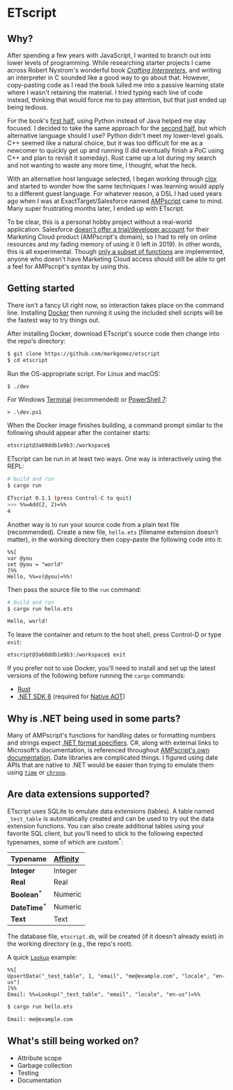 # ETscript

## Why?

After spending a few years with JavaScript, I wanted to branch out into lower levels of 
programming. While researching starter projects I came across Robert Nystrom's wonderful 
book [*Crafting Interpreters*](https://craftinginterpreters.com/), and writing an 
interpreter in C sounded like a good way to go about that. However, copy-pasting code as 
I read the book lulled me into a passive learning state where I wasn't retaining the 
material. I tried typing each line of code instead, thinking that would force me to pay 
attention, but that just ended up being tedious.

For the book's [first half](https://craftinginterpreters.com/a-tree-walk-interpreter.html), 
using Python instead of Java helped me stay focused. I decided to take the same approach 
for the [second half](https://craftinginterpreters.com/a-bytecode-virtual-machine.html), 
but which alternative language should I use? Python didn't meet my lower-level goals. 
C++ seemed like a natural choice, but it was too difficult for me as a newcomer to quickly 
get up and running (I did eventually finish a PoC using C++ and plan to revisit it someday). 
Rust came up a lot during my search and not wanting to waste any more time, I thought, 
what the heck.

With an alternative host language selected, I began working through 
[clox](https://github.com/munificent/craftinginterpreters/tree/master/c) and started to 
wonder how the same techniques I was learning would apply to a different guest language. 
For whatever reason, a DSL I had used years ago when I was at ExactTarget/Salesforce named 
[AMPscript](https://developer.salesforce.com/docs/marketing/marketing-cloud/guide/ampscript.html) 
came to mind. Many super frustrating months later, I ended up with ETscript.

To be clear, this is a personal hobby project without a real-world application. Salesforce 
[doesn't offer a trial/developer account](https://ideas.salesforce.com/s/idea/a0B8W00000GdfIrUAJ/exacttarget-developer-edition) 
for their Marketing Cloud product (AMPscript's domain), so I had to rely on online resources 
and my fading memory of using it (I left in 2019). In other words, this is all experimental. 
Though 
[only a subset of functions](https://github.com/markgomez/etscript/tree/main/etscript-core#function-subset) 
are implemented, anyone who doesn't have Marketing Cloud access should still be able to 
get a feel for AMPscript's syntax by using this.

## Getting started

There isn't a fancy UI right now, so interaction takes place on the command line. Installing 
[Docker](https://www.docker.com/products/docker-desktop/) then running it using the 
included shell scripts will be the fastest way to try things out.

After installing Docker, download ETscript's source code then change into the repo's 
directory:

```bash
$ git clone https://github.com/markgomez/etscript
$ cd etscript
```

Run the OS-appropriate script. For Linux and macOS:

```bash
$ ./dev
```

For Windows [Terminal](https://learn.microsoft.com/windows/terminal/install) (recommended) 
or [PowerShell 7](https://learn.microsoft.com/powershell/scripting/install/installing-powershell-on-windows):

```pwsh
> .\dev.ps1
```

When the Docker image finishes building, a command prompt similar to the following should 
appear after the container starts:

```bash
etscript@3a60ddb1e9b3:/workspace$
```

ETscript can be run in at least two ways. One way is interactively using the REPL:

```bash
# build and run
$ cargo run
```

```bash
ETscript 0.1.1 (press Control-C to quit)
>>> %%=Add(2, 2)=%%
4
```

Another way is to run your source code from a plain text file (recommended). Create a new 
file, `hello.ets` (filename extension doesn't matter), in the working directory then 
copy-paste the following code into it:

```
%%[
var @you
set @you = "world"
]%%
Hello, %%=v(@you)=%%!
```

Then pass the source file to the `run` command:

```bash
# build and run
$ cargo run hello.ets

Hello, world!
```

To leave the container and return to the host shell, press Control-D or type `exit`:

```bash
etscript@3a60ddb1e9b3:/workspace$ exit
```

If you prefer not to use Docker, you'll need to install and set up the latest versions of 
the following before running the `cargo` commands:

- [Rust](https://www.rust-lang.org/tools/install)
- [.NET SDK 8](https://dotnet.microsoft.com/download/dotnet/8.0) (required for 
[Native AOT](https://learn.microsoft.com/dotnet/core/deploying/native-aot))

## Why is .NET being used in some parts?

Many of AMPscript's functions for handling dates or formatting numbers and strings expect 
[.NET format specifiers](https://learn.microsoft.com/dotnet/standard/base-types/formatting-types). 
C#, along with external links to Microsoft's documentation, is referenced throughout 
[AMPscript's own documentation](https://developer.salesforce.com/docs/marketing/marketing-cloud/guide/Format.html). 
Date libraries are complicated things. I figured using date APIs that are native to .NET 
would be easier than trying to emulate them using 
[`time`](https://github.com/time-rs/time) or [`chrono`](https://github.com/chronotope/chrono).

## Are data extensions supported?

ETscript uses SQLite to emulate data extensions (tables). A table named `_test_table` is 
automatically created and can be used to try out the data extension functions. You can 
also create additional tables using your favorite SQL client, but you'll need to stick 
to the following expected typenames, some of which are custom<sup>*</sup>:

Typename | [Affinity](https://www.sqlite.org/datatype3.html#type_affinity)
:--- | :--- 
**Integer** | Integer
**Real** | Real
**Boolean**<sup>*</sup> | Numeric
**DateTime**<sup>*</sup> | Numeric
**Text** | Text

The database file, `etscript.db`, will be created (if it doesn't already exist) in the 
working directory (e.g., the repo's root).

A quick [`Lookup`](https://developer.salesforce.com/docs/marketing/marketing-cloud/guide/lookup.html) example:

```
%%[
UpsertData("_test_table", 1, "email", "me@example.com", "locale", "en-us")
]%%
Email: %%=Lookup("_test_table", "email", "locale", "en-us")=%%
```

```bash
$ cargo run hello.ets

Email: me@example.com
```


## What's still being worked on?

- Attribute scope
- Garbage collection
- Testing
- Documentation
